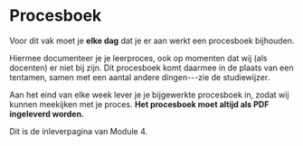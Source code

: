 # Procesboek

Voor dit vak moet je **elke dag** dat je er aan werkt een procesboek bijhouden.

Hiermee documenteer je je leerproces, ook op momenten dat wij (als docenten) er niet bij zijn. Dit procesboek komt daarmee in de plaats van een tentamen, samen met een aantal andere dingen---zie de studiewijzer.

Aan het eind van elke week lever je je bijgewerkte procesboek in, zodat wij kunnen meekijken met je proces. **Het procesboek moet altijd als PDF ingeleverd worden.**

Dit is de inleverpagina van Module 4.
